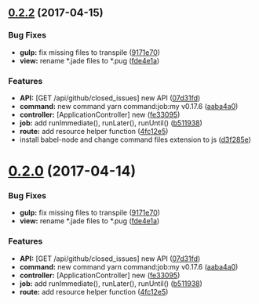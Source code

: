 <a name="0.2.2"></a>
## [0.2.2](https://github.com/imheretw/imhere/compare/0.1.0...0.2.2) (2017-04-15)


### Bug Fixes

* **gulp:** fix missing files to transpile ([9171e70](https://github.com/imheretw/imhere/commit/9171e70))
* **view:** rename *.jade files to *.pug ([fde4e1a](https://github.com/imheretw/imhere/commit/fde4e1a))


### Features

* **API:** [GET /api/github/closed_issues] new API ([07d31fd](https://github.com/imheretw/imhere/commit/07d31fd))
* **command:** new command yarn command:job:my v0.17.6 ([aaba4a0](https://github.com/imheretw/imhere/commit/aaba4a0))
* **controller:** [ApplicationController] new ([fe33095](https://github.com/imheretw/imhere/commit/fe33095))
* **job:** add runImmediate(), runLater(), runUntil() ([b511938](https://github.com/imheretw/imhere/commit/b511938))
* **route:** add resource helper function ([4fc12e5](https://github.com/imheretw/imhere/commit/4fc12e5))
* install babel-node and change command files extension to js ([d3f285e](https://github.com/imheretw/imhere/commit/d3f285e))



<a name="0.2.0"></a>
# [0.2.0](https://github.com/imheretw/imhere/compare/0.1.0...0.2.0) (2017-04-14)


### Bug Fixes

* **gulp:** fix missing files to transpile ([9171e70](https://github.com/imheretw/imhere/commit/9171e70))
* **view:** rename *.jade files to *.pug ([fde4e1a](https://github.com/imheretw/imhere/commit/fde4e1a))


### Features

* **API:** [GET /api/github/closed_issues] new API ([07d31fd](https://github.com/imheretw/imhere/commit/07d31fd))
* **command:** new command yarn command:job:my v0.17.6 ([aaba4a0](https://github.com/imheretw/imhere/commit/aaba4a0))
* **controller:** [ApplicationController] new ([fe33095](https://github.com/imheretw/imhere/commit/fe33095))
* **job:** add runImmediate(), runLater(), runUntil() ([b511938](https://github.com/imheretw/imhere/commit/b511938))
* **route:** add resource helper function ([4fc12e5](https://github.com/imheretw/imhere/commit/4fc12e5))



